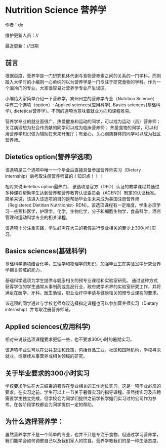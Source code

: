 # Nutrition Science 营养学

作者：dx

维护更新人员：//

最近更新：//日期

## 前言

根据百度，营养学是一门研究机体代谢与食物营养素之间的关系的一门学科。而刚踏入大学时的小编则一心单纯的以为营养学是一门专注于研究食物的学科。作为一个偏冷门的专业，大家很容易对营养学专业产生误区。

小编给大家简单介绍一下营养学，宾州州立的营养学专业（Nutrition Science）中有三个选项（option）: Applied sciences\(应用科学\), Basics sciences\(基础科学\), dietetics\(营养学\)。不同的选项也意味着就业方向和课程难易。

营养学专业的就业面很广。热爱健身和运动的同学，可以成为运动（员）营养师； 关注病理想为社会作贡献的同学可以成为临床营养师； 热爱食物的同学，可以利用营养学知识做为辅助在未来开餐厅；有爱心，关心弱势群体的同学可以成为社区营养师。

## **Dietetics option\(营养学选项\)**

该选项是三个选项中唯一一个毕业后直接具备参加营养师实习（Dietary internship）后考取注册营养师证的！知识点！！！

相对来说dietetics option最热门， 该选项是官方（DPD）认证的教学课程并通过多种课程帮助学生达到营养和营养教育认证委员会（ACEND）制定的认证标准。简单来说，该进入该选项的目的是帮助毕业生未来成为美国注册营养师（Registered Dietitian Nutritionist- RDN）。该选项课程有一定难度，学生必须学习一些预科医学，护理学，化学，生物化学，分子和细胞生物学，食品科学，酒店管理和运动科学专业的相关课程。

该选项十分注重实践，学生必需在大三的暑假进行专业相关的至少上300小时实习。

## **Basics sciences\(基础科学\)**

基础科学选项结合化学，生理学和物理学的知识，加强毕业生在实验室中研究营养学相关领域的能力。

基础科学选项为学生提供与健康相关的预专业课程和实验室研究。 通过这种方式获得学位的学生通常从事制药或食品行业，政府或学术界的实验室研究工作，并将满足在医学，牙科，医生助理，职业治疗中申请与健康相关的预专业课程的要求。

该选项的同学通过与学校老师商议选择指定课程也可以参加营养师实习（Dietary internship）并考取注册营养师证。

## **Applied sciences\(应用科学\)**

相对来说该选项课程要求更低一些，也不要求300小时的暑期实习。

该选项毕业生可以在公共卫生和政策，包括食品工业，社区和国际机构，学校寻求就业，或继续从事营养或相关领域的研究。

## **关于毕业要求的300小时实习**

学校要求学生在大三结束的暑假在专业相关的工作岗位实习。这是一项毕业必须的要求。在实习之前，学生可以上一节关于暑假实习的指导课程。虽然找实习及应聘需要学生独立完成，但学校会为同学们提供之前学长学姐们实习过的公司作为参考。在各阶段学校都会为同学提供一定的帮助。

## **为什么选择营养学：**

虽然营养学并不是一个简单的专业，也并不只是专注于食物，但通过学习营养学，我们能学会如何调整自己以及我们家人的饮食。营养学教我们的是一种生活态度。

